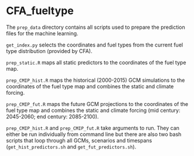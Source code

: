 # CFA_fueltype

The ```prep_data``` directory contains all scripts used to prepare the prediction files for the machine learning.

```get_index.py``` selects the coordinates and fuel types from the current fuel type distribution (provided by CFA).

```prep_static.R``` maps all static predictors to the coordinates of the fuel type map.

```prep_CMIP_hist.R``` maps the historical (2000-2015) GCM simulations to the coordinates of the fuel type map and combines the static and climate forcing.

```prep_CMIP_fut.R``` maps the future GCM projections to the coordinates of the fuel type map and combines the static and climate forcing (mid century: 2045-2060; end century: 2085-2100).

```prep_CMIP_hist.R``` and ```prep_CMIP_fut.R``` take arguments to run. They can either be run individually from command line but there are also two bash scripts that loop through all GCMs, scenarios and timespans (```get_hist_predictors.sh``` and ```get_fut_predictors.sh```).
